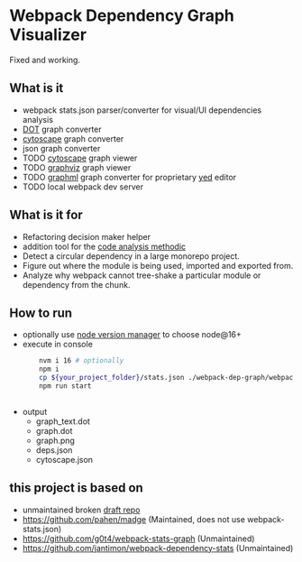 # Webpack Dependency Graph Visualizer

Fixed and working.

## What is it

 * webpack stats.json parser/converter for visual/UI dependencies analysis
 * [DOT](https://github.com/glejeune/node-graphviz) graph converter
 * [cytoscape](https://cytoscape.org/) graph converter
 * json graph converter
 * TODO [cytoscape](https://js.cytoscape.org) graph viewer
 * TODO [graphviz](http://magjac.com/graphviz-visual-editor/) graph viewer
 * TODO [graphml](http://graphml.graphdrawing.org/) graph converter for proprietary [yed](https://www.yworks.com/products/yed/download) editor
 * TODO local webpack dev server

## What is it for

 * Refactoring decision maker helper
 * addition tool for the [code analysis methodic](https://github.com/bskydive/code_quality_js)
 * Detect a circular dependency in a large monorepo project.
 * Figure out where the module is being used, imported and exported from.
 * Analyze why webpack cannot tree-shake a particular module or dependency from the chunk.

## How to run

 * optionally use [node version manager](https://github.com/nvm-sh/nvm) to choose node@16+
 * execute in console
    ```bash
        nvm i 16 # optionally
        npm i
        cp ${your_project_folder}/stats.json ./webpack-dep-graph/webpack-stats.json
        npm run start
        
    ```
 * output
    * graph_text.dot
    * graph.dot
    * graph.png
    * deps.json
    * cytoscape.json

## this project is based on 

 * unmaintained broken [draft repo](https://github.com/heypoom/webpack-dep-graph)
 * https://github.com/pahen/madge (Maintained, does not use webpack-stats.json)
 * https://github.com/g0t4/webpack-stats-graph (Unmaintained)
 * https://github.com/jantimon/webpack-dependency-stats (Unmaintained)

